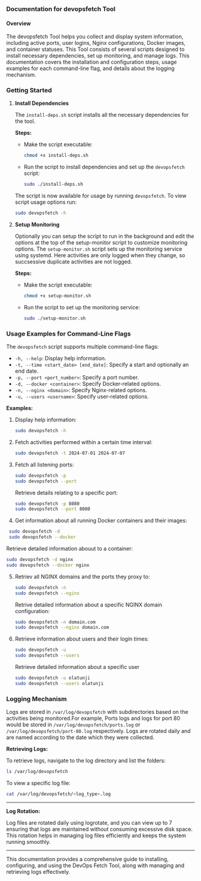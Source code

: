 ### Documentation for devopsfetch Tool

#### Overview
The devopsfetch Tool helps you  collect and display system information, including active ports, user logins, Nginx configurations, Docker images, and container statuses. This Tool consists of several scripts designed to install necessary dependencies, set up monitoring, and manage logs. This documentation covers the installation and configuration steps, usage examples for each command-line flag, and details about the logging mechanism.

### Getting Started

1. **Install Dependencies**

   The `install-deps.sh` script installs all the necessary dependencies for the tool.

   **Steps:**
   - Make the script executable:

     ```sh
     chmod +x install-deps.sh
     ```

   - Run the script to install dependencies and set up the `devopsfetch` script:

     ```sh
     sudo ./install-deps.sh
     ```
    The script is now available for usage by running `devopsfetch`. To view script usage options run: 

     ```sh
     sudo devopsfetch -h
     ```
2. **Setup Monitoring**

   Optionally you can setup the script to run in the background and edit the options at the top of the setup-monitor script to customize  monitoring options. The `setup-monitor.sh` script sets up the monitoring service using systemd. Here activities are only logged when they change, so succsessive duplicate activities are not logged.

   **Steps:**
   - Make the script executable:

     ```sh
     chmod +x setup-monitor.sh
     ```

   - Run the script to set up the monitoring service:

     ```sh
     sudo ./setup-monitor.sh
     ```

### Usage Examples for Command-Line Flags

The `devopsfetch` script supports multiple command-line flags:

- `-h, --help`: Display help information.
- `-t, --time <start_date> [end_date]`: Specify a start and optionally an end date.
- `-p, --port <port_number>`: Specify a port number.
- `-d, --docker <container>`: Specify Docker-related options.
- `-n, --nginx <domain>`: Specify Nginx-related options.
- `-u, --users <username>`: Specify user-related options.

**Examples:**

1. Display help information:

   ```sh
   sudo devopsfetch -h
   ```

2. Fetch activities performed within a certain time interval:

   ```sh
   sudo devopsfetch -t 2024-07-01 2024-07-07
   ```

3. Fetch all listening ports:

     ```sh
   sudo devopsfetch -p 
   sudo devopsfetch --port
   ``` 
   Retrieve details relating to a specific port:

   ```sh
   sudo devopsfetch -p 8080
   sudo devopsfetch --port 8080
   ```

4. Get information about all running Docker containers and their images:

  ```sh
   sudo devopsfetch -d
   sudo devopsfetch --docker
   ```
   Retrieve detailed information abouut to a container:

   ```sh
   sudo devopsfetch -d nginx
   sudo devopsfetch --docker nginx
   ```

5. Retriev all NGINX domains and the ports they proxy to:

   ```sh
   sudo devopsfetch -n 
   sudo devopsfetch --nginx 
   ```
   Retrive detailed information about a specific NGINX domain configuration:

   ```sh
   sudo devopsfetch -n domain.com
   sudo devopsfetch --nginx domain.com
   ```

6. Retrieve information about users and their login times:

   ```sh
   sudo devopsfetch -u
   sudo devopsfetch --users
   ```
   Retrieve detailed information about a specific user
   ```sh
   sudo devopsfetch -u olatunji
   sudo devopsfetch --users olatunji
   ```

### Logging Mechanism

Logs are stored in `/var/log/devopsfetch` with subdirectories based on the activities being monitored.For example, Ports logs and logs for port 80 would be stored in  `/var/log/devopsfetch/ports.log` or `/var/log/devopsfetch/port-80.log` respectively.  Logs are rotated daily and are named according to the date which they were collected.


**Retrieving Logs:**

To retrieve logs, navigate to the log directory and list the folders:

```sh
ls /var/log/devopsfetch
```

To view a specific log file:

```sh
cat /var/log/devopsfetch/<log_type>.log
```

---

**Log Rotation:**

Log files are rotated daily using logrotate, and you can view up to 7  ensuring that logs are maintained without consuming excessive disk space. This rotation helps in managing log files efficiently and keeps the system running smoothly.

---

This documentation provides a comprehensive guide to installing, configuring, and using the DevOps Fetch Tool, along with managing and retrieving logs effectively.

